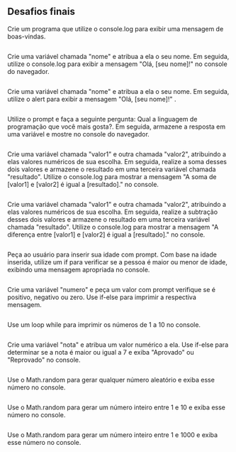 ## Desafios finais

Crie um programa que utilize o console.log para exibir uma mensagem de boas-vindas.
```javascript
```

Crie uma variável chamada "nome" e atribua a ela o seu nome. Em seguida, utilize o console.log para exibir a mensagem "Olá, [seu nome]!" no console do navegador.
```javascript
```
Crie uma variável chamada "nome" e atribua a ela o seu nome. Em seguida, utilize o alert para exibir a mensagem "Olá, [seu nome]!" .
```javascript
```
Utilize o prompt e faça a seguinte pergunta: Qual a linguagem de programação que você mais gosta?. Em seguida, armazene a resposta em uma variável e mostre no console do navegador.
```javascript
```
Crie uma variável chamada "valor1" e outra chamada "valor2", atribuindo a elas valores numéricos de sua escolha. Em seguida, realize a soma desses dois valores e armazene o resultado em uma terceira variável chamada "resultado". Utilize o console.log para mostrar a mensagem "A soma de [valor1] e [valor2] é igual a [resultado]." no console.
```javascript
```
Crie uma variável chamada "valor1" e outra chamada "valor2", atribuindo a elas valores numéricos de sua escolha. Em seguida, realize a subtração desses dois valores e armazene o resultado em uma terceira variável chamada "resultado". Utilize o console.log para mostrar a mensagem "A diferença entre [valor1] e [valor2] é igual a [resultado]." no console.
```javascript
```
Peça ao usuário para inserir sua idade com prompt. Com base na idade inserida, utilize um if para verificar se a pessoa é maior ou menor de idade, exibindo uma mensagem apropriada no console.
```javascript
```
Crie uma variável "numero" e peça um valor com prompt verifique se é positivo, negativo ou zero. Use if-else para imprimir a respectiva mensagem.
```javascript
```
Use um loop while para imprimir os números de 1 a 10 no console.
```javascript
```
Crie uma variável "nota" e atribua um valor numérico a ela. Use if-else para determinar se a nota é maior ou igual a 7 e exiba "Aprovado" ou "Reprovado" no console.
```javascript
```
Use o Math.random para gerar qualquer número aleatório e exiba esse número no console.
```javascript
```
Use o Math.random para gerar um número inteiro entre 1 e 10 e exiba esse número no console.
```javascript
```
Use o Math.random para gerar um número inteiro entre 1 e 1000 e exiba esse número no console.
